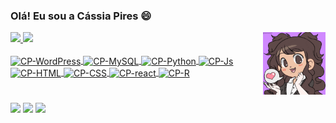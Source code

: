 ### Olá! Eu sou a Cássia Pires 😄
 <img align = "right" alt = "GIF" height = "100" width = "100" src = "https://github.com/C455i4/C455i4/blob/C455i4/ezgif.com-gif-maker.gif">
  
 <div align = "centro">
  <a href = "https://beacons.ai/C455i4">
  <img height = "180em" src = "https://github-readme-status.vercel.app/api?username=C455i4&show_icons=true&theme=cobalt&include_all_commits=true&count_private=true"/>
  <img height - "180em" src = "https://github-readme-status.vercel.app/api/top-langs/?username=C455i4&layout=compact&langs_count=7&theme=cobalt" />
  
 </div>

 <div style = "display: inline_block"> <br>
   <img align = "center" alt = "CP-WordPress" height = "30" width = "120" src = "https://img.shields.io/badge/Wordpress-21759B?style=for-the-badge&logo=wordpress&logoColor=white">
   <img align = "center" alt = "CP-MySQL" height = "30" width = "100" src = "https://img.shields.io/badge/MySQL-005C84?style=for-the-badge&logo=mysql&logoColor=white">
   <img align = "center" alt = "CP-Python" height = "30" width = "100" src = "https://img.shields.io/badge/Python-FFD43B?style=for-the-badge&logo=python&logoColor=blue">
   <img align = "center" alt = "CP-Js" height = "30" width = "120" src = "https://img.shields.io/badge/JavaScript-323330?style=for-the-badge&logo=javascript&logoColor=F7DF1E">
    <img align = "center" alt = "CP-HTML" height = "30" width = "110" src = "https://img.shields.io/badge/HTML5-E34F26?style=for-the-badge&logo=html5&logoColor=white">
    <img align = "center" alt = "CP-CSS" height = "30" width = "90" src = "https://img.shields.io/badge/CSS3-1572B6?style=for-the-badge&logo=css3&logoColor=white">
    <img align = "center" alt = "CP-react" height = "30" width = "90" src = "https://img.shields.io/badge/React-20232A?style=for-the-badge&logo=react&logoColor=61DAFB">
   <img align = "center" alt = "CP-R" height = "30" width = "60" src = "https://img.shields.io/badge/R-276DC3?style=for-the-badge&logo=r&logoColor=white">
 
 
  </div>

  #
 
  
  <div>
     <a href = "mailto:cassia.pires@ufvjm.edu.br"><img src="https://img.shields.io/badge/Gmail-D14836?style=for-the-badge&logo=gmail&logoColor=white"></a>
     <a href="https://www.linkedin.com/in/cassia-pires-50a865223/" target="_blank"><img src="https://img.shields.io/badge/-LinkedIn-%230077B5?style=for-the-badge&logo=linkedin&logoColor=white" target="_blank"></a> 
    <a href="https://www.instagram.com/caassiapiress/" target="_blank"><img src="https://img.shields.io/badge/-Instagram-%23E4405F?style=for-the-badge&logo=instagram&logoColor=white" target="_blank"></a>

    
 </div>

